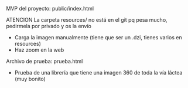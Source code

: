 MVP del proyecto: public/index.html

ATENCION
La carpeta resources/ no está en el git pq pesa mucho, pedirmela por privado y os la envío

* Carga la imagen manualmente (tiene que ser un .dzi, tienes varios en resources)
* Haz zoom en la web



Archivo de prueba: prueba.html

* Prueba de una librería que tiene una imagen 360 de toda la vía láctea (muy bonito)
